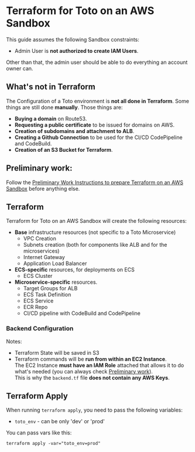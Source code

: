# Terraform for Toto on an AWS Sandbox

This guide assumes the following Sandbox constraints: 
* Admin User is **not authorized to create IAM Users**.

Other than that, the admin user should be able to do everything an account owner can. 

## What's not in Terraform

The Configuration of a Toto environment is **not all done in Terraform**. Some things are still done **manually**. Those things are: 
* **Buying a domain** on Route53. 
* **Requesting a public certificate** to be issued for domains on AWS. 
* **Creation of subdomains and attachment to ALB**. 
* **Creating a Github Connection** to be used for the CI/CD CodePipeline and CodeBuild.
* **Creation of an S3 Bucket for Terraform**. 

## Preliminary work: 

Follow the [Preliminary Work Instructions to prepare Terraform on an AWS Sandbox](preliminary.md) before anything else.

## Terraform
Terraform for Toto on an AWS Sandbox will create the following resources: 

* **Base** infrastructure resources (not specific to a Toto Microservice)
    * VPC Creation
    * Subnets creation (both for components like ALB and for the microservices)
    * Internet Gateway
    * Application Load Balancer 
* **ECS-specific** resources, for deployments on ECS
    * ECS Cluster
* **Microservice-specific** resources.
    * Target Groups for ALB
    * ECS Task Definition
    * ECS Service
    * ECR Repo
    * CI/CD pipeline with CodeBuild and CodePipeline

### Backend Configuration
Notes: 
* Terraform State will be saved in S3
* Terraform commands will be **run from within an EC2 Instance**. <br> 
The EC2 Instance **must have an IAM Role** attached that allows it to do what's needed (you can always check [Preliminary work](#preliminary-work)).<br>
This is why the `backend.tf` file **does not contain any AWS Keys**.



## Terraform Apply
When running `terraform apply`, you need to pass the following variables: 
* `toto_env` - can be only 'dev' or 'prod'

You can pass vars like this: 
```
terraform apply -var="toto_env=prod"
```